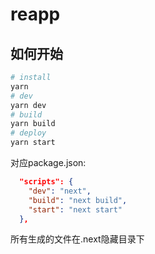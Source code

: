 # reapp

## 如何开始

```bash
# install
yarn
# dev
yarn dev
# build
yarn build
# deploy
yarn start
```

对应package.json:

```json
  "scripts": {
    "dev": "next",
    "build": "next build",
    "start": "next start"
  },
```

所有生成的文件在.next隐藏目录下